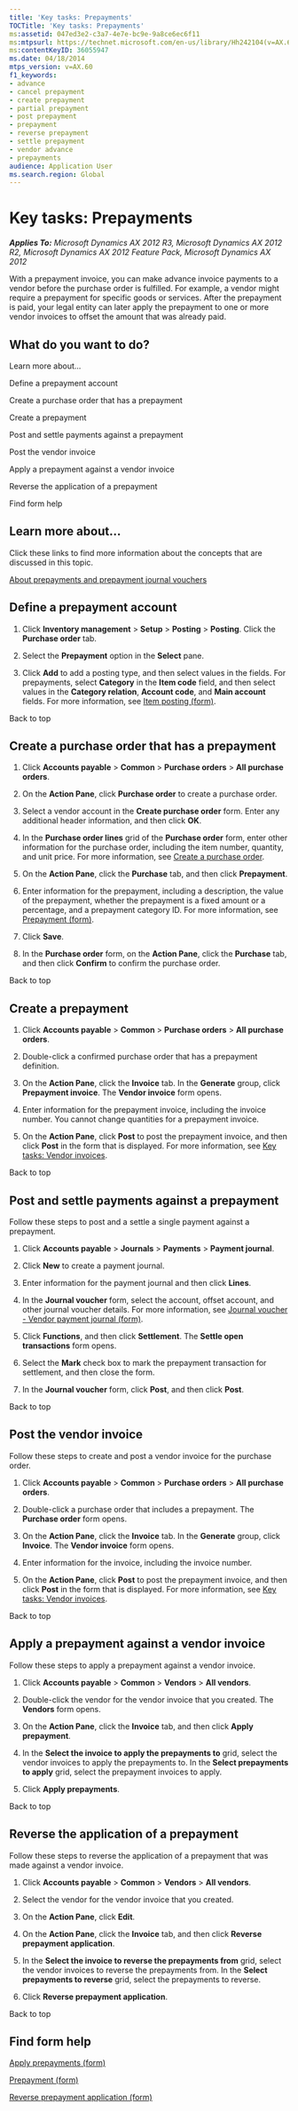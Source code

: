 ```yaml
---
title: 'Key tasks: Prepayments'
TOCTitle: 'Key tasks: Prepayments'
ms:assetid: 047ed3e2-c3a7-4e7e-bc9e-9a8ce6ec6f11
ms:mtpsurl: https://technet.microsoft.com/en-us/library/Hh242104(v=AX.60)
ms:contentKeyID: 36055947
ms.date: 04/18/2014
mtps_version: v=AX.60
f1_keywords:
- advance
- cancel prepayment
- create prepayment
- partial prepayment
- post prepayment
- prepayment
- reverse prepayment
- settle prepayment
- vendor advance
- prepayments
audience: Application User
ms.search.region: Global
---
```


# Key tasks: Prepayments 


_**Applies To:** Microsoft Dynamics AX 2012 R3, Microsoft Dynamics AX 2012 R2, Microsoft Dynamics AX 2012 Feature Pack, Microsoft Dynamics AX 2012_

With a prepayment invoice, you can make advance invoice payments to a vendor before the purchase order is fulfilled. For example, a vendor might require a prepayment for specific goods or services. After the prepayment is paid, your legal entity can later apply the prepayment to one or more vendor invoices to offset the amount that was already paid.

## What do you want to do?

Learn more about...

Define a prepayment account

Create a purchase order that has a prepayment

Create a prepayment

Post and settle payments against a prepayment

Post the vendor invoice

Apply a prepayment against a vendor invoice

Reverse the application of a prepayment

Find form help

## Learn more about...

Click these links to find more information about the concepts that are discussed in this topic.

[About prepayments and prepayment journal vouchers](about-prepayments-and-prepayment-journal-vouchers.md)

## Define a prepayment account

1.  Click **Inventory management** \> **Setup** \> **Posting** \> **Posting**. Click the **Purchase order** tab.

2.  Select the **Prepayment** option in the **Select** pane.

3.  Click **Add** to add a posting type, and then select values in the fields. For prepayments, select **Category** in the **Item code** field, and then select values in the **Category relation**, **Account code**, and **Main account** fields. For more information, see [Item posting (form)](https://technet.microsoft.com/en-us/library/aa589971\(v=ax.60\)).

Back to top

## Create a purchase order that has a prepayment

1.  Click **Accounts payable** \> **Common** \> **Purchase orders** \> **All purchase orders**.

2.  On the **Action Pane**, click **Purchase order** to create a purchase order.

3.  Select a vendor account in the **Create purchase order** form. Enter any additional header information, and then click **OK**.

4.  In the **Purchase order lines** grid of the **Purchase order** form, enter other information for the purchase order, including the item number, quantity, and unit price. For more information, see [Create a purchase order](create-a-purchase-order.md).

5.  On the **Action Pane**, click the **Purchase** tab, and then click **Prepayment**.

6.  Enter information for the prepayment, including a description, the value of the prepayment, whether the prepayment is a fixed amount or a percentage, and a prepayment category ID. For more information, see [Prepayment (form)](https://technet.microsoft.com/en-us/library/hh227657\(v=ax.60\)).

7.  Click **Save**.

8.  In the **Purchase order** form, on the **Action Pane**, click the **Purchase** tab, and then click **Confirm** to confirm the purchase order.

Back to top

## Create a prepayment

1.  Click **Accounts payable** \> **Common** \> **Purchase orders** \> **All purchase orders**.

2.  Double-click a confirmed purchase order that has a prepayment definition.

3.  On the **Action Pane**, click the **Invoice** tab. In the **Generate** group, click **Prepayment invoice**. The **Vendor invoice** form opens.

4.  Enter information for the prepayment invoice, including the invoice number. You cannot change quantities for a prepayment invoice.

5.  On the **Action Pane**, click **Post** to post the prepayment invoice, and then click **Post** in the form that is displayed. For more information, see [Key tasks: Vendor invoices](key-tasks-vendor-invoices.md).

Back to top

## Post and settle payments against a prepayment

Follow these steps to post and a settle a single payment against a prepayment.

1.  Click **Accounts payable** \> **Journals** \> **Payments** \> **Payment journal**.

2.  Click **New** to create a payment journal.

3.  Enter information for the payment journal and then click **Lines**.

4.  In the **Journal voucher** form, select the account, offset account, and other journal voucher details. For more information, see [Journal voucher - Vendor payment journal (form)](https://technet.microsoft.com/en-us/library/aa599011\(v=ax.60\)).

5.  Click **Functions**, and then click **Settlement**. The **Settle open transactions** form opens.

6.  Select the **Mark** check box to mark the prepayment transaction for settlement, and then close the form.

7.  In the **Journal voucher** form, click **Post**, and then click **Post**.

Back to top

## Post the vendor invoice

Follow these steps to create and post a vendor invoice for the purchase order.

1.  Click **Accounts payable** \> **Common** \> **Purchase orders** \> **All purchase orders**.

2.  Double-click a purchase order that includes a prepayment. The **Purchase order** form opens.

3.  On the **Action Pane**, click the **Invoice** tab. In the **Generate** group, click **Invoice**. The **Vendor invoice** form opens.

4.  Enter information for the invoice, including the invoice number.

5.  On the **Action Pane**, click **Post** to post the prepayment invoice, and then click **Post** in the form that is displayed. For more information, see [Key tasks: Vendor invoices](key-tasks-vendor-invoices.md).

Back to top

## Apply a prepayment against a vendor invoice

Follow these steps to apply a prepayment against a vendor invoice.

1.  Click **Accounts payable** \> **Common** \> **Vendors** \> **All vendors**.

2.  Double-click the vendor for the vendor invoice that you created. The **Vendors** form opens.

3.  On the **Action Pane**, click the **Invoice** tab, and then click **Apply prepayment**.

4.  In the **Select the invoice to apply the prepayments to** grid, select the vendor invoices to apply the prepayments to. In the **Select prepayments to apply** grid, select the prepayment invoices to apply.

5.  Click **Apply prepayments**.

Back to top

## Reverse the application of a prepayment

Follow these steps to reverse the application of a prepayment that was made against a vendor invoice.

1.  Click **Accounts payable** \> **Common** \> **Vendors** \> **All vendors**.

2.  Select the vendor for the vendor invoice that you created.

3.  On the **Action Pane**, click **Edit**.

4.  On the **Action Pane**, click the **Invoice** tab, and then click **Reverse prepayment application**.

5.  In the **Select the invoice to reverse the prepayments from** grid, select the vendor invoices to reverse the prepayments from. In the **Select prepayments to reverse** grid, select the prepayments to reverse.

6.  Click **Reverse prepayment application**.

Back to top

## Find form help

[Apply prepayments (form)](https://technet.microsoft.com/en-us/library/hh242745\(v=ax.60\))

[Prepayment (form)](https://technet.microsoft.com/en-us/library/hh227657\(v=ax.60\))

[Reverse prepayment application (form)](https://technet.microsoft.com/en-us/library/hh209022\(v=ax.60\))

  


